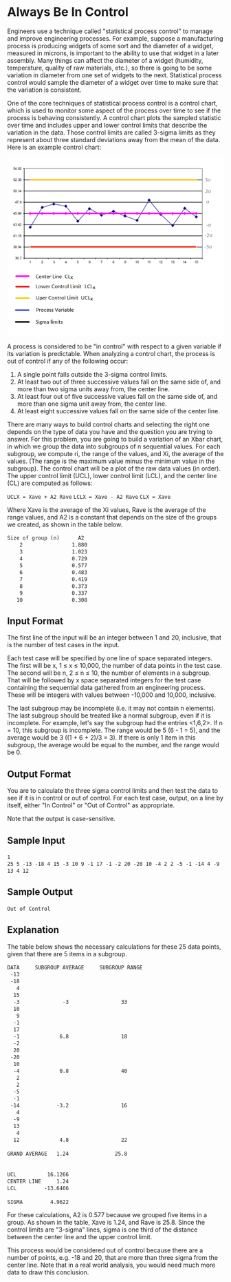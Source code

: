# Always Be In Control
Engineers use a technique called "statistical process control" to manage and improve engineering processes. For example, suppose a manufacturing process is producing widgets of some sort and the diameter of a widget, measured in microns, is important to the ability to use that widget in a later assembly. Many things can affect the diameter of a widget (humidity, temperature, quality of raw materials, etc.), so there is going to be some variation in diameter from one set of widgets to the next. Statistical process control would sample the diameter of a widget over time to make sure that the variation is consistent.

One of the core techniques of statistical process control is a control chart, which is used to monitor some aspect of the process over time to see if the process is behaving consistently. A control chart plots the sampled statistic over time and includes upper and lower control limits that describe the variation in the data. Those control limits are called 3-sigma limits as they represent about three standard deviations away from the mean of the data. Here is an example control chart:

![Control Chart](control-chart.png)

A process is considered to be "in control" with respect to a given variable if its variation is predictable. When analyzing a control chart, the process is out of control if any of the following occur:

1. A single point falls outside the 3-sigma control limits.
2. At least two out of three successive values fall on the same side of, and more than two sigma units away from, the center line.
3. At least four out of five successive values fall on the same side of, and more than one sigma unit away from, the center line.
4. At least eight successive values fall on the same side of the center line.

There are many ways to build control charts and selecting the right one depends on the type of data you have and the question you are trying to answer. For this problem, you are going to build a variation of an Xbar chart, in which we group the data into subgroups of n sequential values. For each subgroup, we compute ri, the range of the values, and Xi, the average of the values. (The range is the maximum value minus the minimum value in the subgroup). The control chart will be a plot of the raw data values (in order). The upper control limit (UCL), lower control limit (LCL), and the center line (CL) are computed as follows:

`UCLX = Xave + A2 Rave`
`LCLX = Xave - A2 Rave`
`CLX = Xave`

Where Xave is the average of the Xi values, Rave is the average of the range values, and A2 is a constant that depends on the size of the groups we created, as shown in the table below.
```
Size of group (n)      A2
    2                1.880
    3                1.023
    4                0.729
    5                0.577
    6                0.483
    7                0.419
    8                0.373
    9                0.337
   10                0.308
```

## Input Format
The first line of the input will be an integer between 1 and 20, inclusive, that is the number of test cases in the input.

Each test case will be specified by one line of space separated integers. The first will be x, 1 ≤ x ≤ 10,000, the number of data points in the test case. The second will be n, 2 ≤ n ≤ 10, the number of elements in a subgroup. That will be followed by x space separated integers for the test case containing the sequential data gathered from an engineering process. These will be integers with values between -10,000 and 10,000, inclusive.

The last subgroup may be incomplete (i.e. it may not contain n elements). The last subgroup should be treated like a normal subgroup, even if it is incomplete. For example, let's say the subgroup had the entries <1,6,2>. If n = 10, this subgroup is incomplete. The range would be 5 (6 - 1 = 5), and the average would be 3 ((1 + 6 + 2)/3 = 3). If there is only 1 item in this subgroup, the average would be equal to the number, and the range would be 0.

## Output Format
You are to calculate the three sigma control limits and then test the data to see if it is in control or out of control. For each test case, output, on a line by itself, either "In Control" or "Out of Control" as appropriate.

Note that the output is case-sensitive.

## Sample Input
```
1
25 5 -13 -18 4 15 -3 10 9 -1 17 -1 -2 20 -20 10 -4 2 2 -5 -1 -14 4 -9 13 4 12
```

## Sample Output
```
Out of Control
```

## Explanation
The table below shows the necessary calculations for these 25 data points, given that there are 5 items in a subgroup.

```
DATA     SUBGROUP AVERAGE     SUBGROUP RANGE
 -13        
 -18        
   4        
  15        
  -3              -3                 33
  10        
   9        
  -1        
  17        
  -1             6.8                 18
  -2        
  20        
 -20        
  10        
  -4             0.8                 40
   2        
   2        
  -5        
  -1        
 -14            -3.2                 16
   4        
  -9        
  13        
   4        
  12             4.8                 22

GRAND AVERAGE   1.24               25.8


UCL          16.1266
CENTER LINE     1.24
LCL         -13.6466

SIGMA         4.9622
```

For these calculations, A2 is 0.577 because we grouped five items in a group. As shown in the table, Xave is 1.24, and Rave is 25.8. Since the control limits are "3-sigma" lines, sigma is one third of the distance between the center line and the upper control limit.

This process would be considered out of control because there are a number of points, e.g. -18 and 20, that are more than three sigma from the center line. Note that in a real world analysis, you would need much more data to draw this conclusion.
